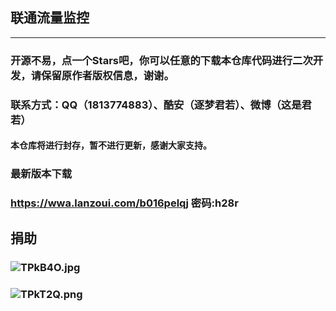 ## 联通流量监控
****
### 开源不易，点一个Stars吧，你可以任意的下载本仓库代码进行二次开发，请保留原作者版权信息，谢谢。
### 联系方式：QQ（1813774883）、酷安（逐梦君若）、微博（这是君若）
#### 本仓库将进行封存，暂不进行更新，感谢大家支持。
### 最新版本下载
### https://wwa.lanzoui.com/b016pelqj 密码:h28r
## 捐助
### ![TPkB4O.jpg](https://s4.ax1x.com/2021/12/16/TPkB4O.jpg)
### ![TPkT2Q.png](https://s4.ax1x.com/2021/12/16/TPkT2Q.png)
